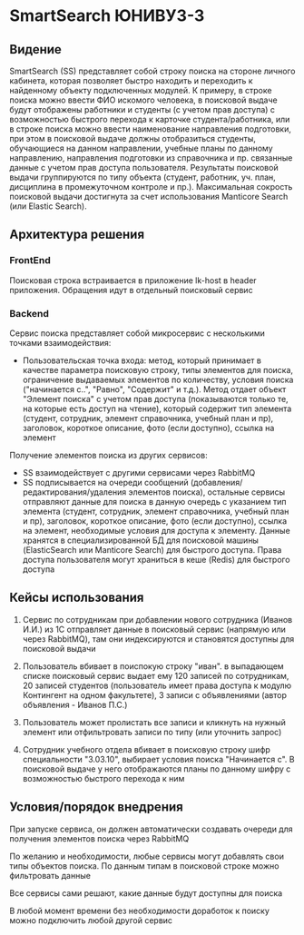 # SmartSearch ЮНИВУЗ-3

## Видение

SmartSearch (SS) представляет собой строку поиска на стороне личного кабинета, которая позволяет быстро находить и переходить к найденному объекту подключенных модулей. К примеру, в строке поиска можно ввести ФИО искомого человека, в поисковой выдаче будут отображены работники и студенты (с учетом прав доступа) с возможностью быстрого перехода к карточке студента/работника, или в строке поиска можно ввести наименование направления подготовки, при этом в поисковой выдаче должны отобразиться студенты, обучающиеся на данном направлении, учебные планы по данному направлению, направления подготовки из справочника и пр. связанные данные с учетом прав доступа пользователя. Результаты поисковой выдачи группируются по типу объекта (студент, работник, уч. план, дисциплина в промежуточном контроле и пр.). Максимальная сокрость поисковой выдачи достигнута за счет использования Manticore Search (или Elastic Search). 

## Архитектура решения

### FrontEnd

Поисковая строка встраивается в приложение lk-host в header приложения. Обращения идут в отдельный поисковый сервис 

### Backend

Сервис поиска представляет собой микросервис с несколькими точками взаимодействия:

- Пользовательская точка входа: метод, который принимает в качестве параметра поисковую строку, типы элементов для поиска, ограничение выдаваемых элементов по количеству, условия поиска ("начинается с..", "Равно", "Содержит" и т.д.). Метод отдает объект "Элемент поиска" с учетом прав доступа (показываются только те, на которые есть доступ на чтение), который содержит тип элемента (студент, сотрудник, элемент справочника, учебный план и пр), заголовок, короткое описание, фото (если доступно), ссылка на элемент

Получение элементов поиска из других сервисов:

- SS взаимодействует с другими сервисами через RabbitMQ
- SS подписывается на очереди сообщений (добавления/редактирования/удаления элементов поиска), остальные сервисы отправляют данные для поиска в данную очередь с указанием тип элемента (студент, сотрудник, элемент справочника, учебный план и пр), заголовок, короткое описание, фото (если доступно), ссылка на элемент, необходимые условия для доступа к элементу. Данные хранятся в специализированной БД для поисковой машины (ElasticSearch или Manticore Search) для быстрого доступа. Права доступа пользователя могут храниться в кеше (Redis) для быстрого доступа



## Кейсы использования

1) Сервис по сотрудникам при добавлении нового сотрудника (Иванов И.И.) из 1С отправляет данные в поисковый сервис (напрямую или через RabbitMQ), там они индексируются и становятся доступны для поисковой выдачи
2) Пользователь вбивает в поиспокую строку "иван". в выпадающем списке поисковый сервис выдает ему 120 записей по сотрудникам, 20 записей студентов (пользователь имеет права доступа к модулю Контингент на одном факультете), 3 записи с объявлениями (автор объявления - Иванов П.С.)
3) Пользователь может пролистать все записи и кликнуть на нужный элемент или отфильтровать записи по типу (или уточнить запрос)



1) Сотрудник учебного отдела вбивает в поисковую строку шифр специальности "3.03.10", выбирает условия поиска "Начинается с". В поисковой выдаче у него отображаются планы по данному шифру с возможностью быстрого перехода к ним



## Условия/порядок внедрения

При запуске сервиса, он должен автоматически создавать очереди для получения элементов поиска через RabbitMQ

По желанию и необходимости, любые сервисы могут добавлять свои типы объектов поиска. По данным типам в поисковой строке можно фильтровать данные

Все сервисы сами решают, какие данные будут доступны для поиска

В любой момент времени без необходимости доработок к поиску можно подключить любой другой сервис
